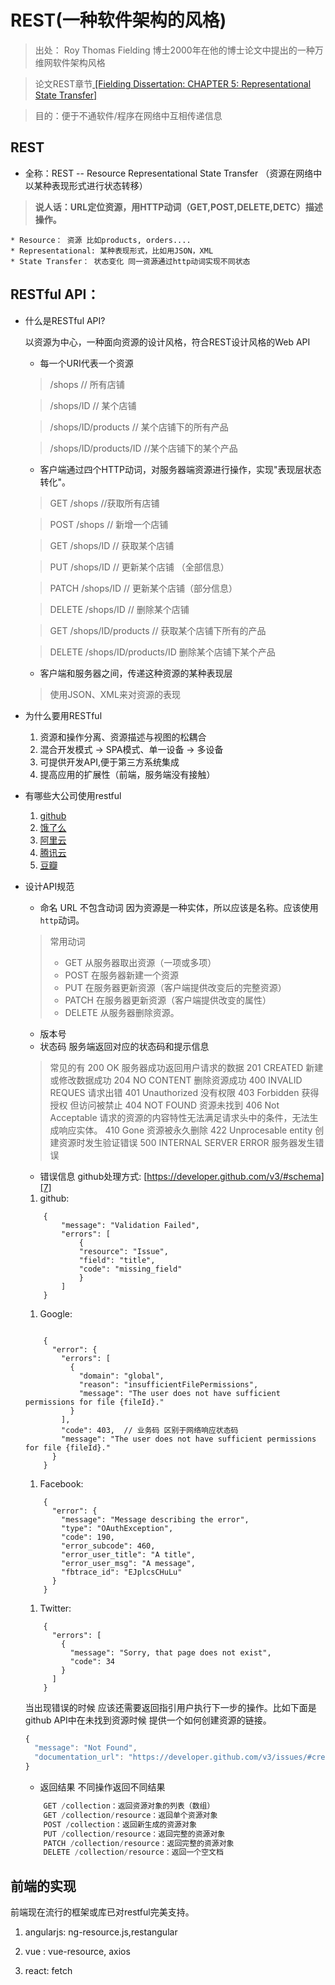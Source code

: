 # REST(一种软件架构的风格)

> 出处： Roy Thomas Fielding 博士2000年在他的博士论文中提出的一种万维网软件架构风格

> 论文REST章节[ \[Fielding Dissertation: CHAPTER 5: Representational State Transfer\]][1]

> 目的：便于不通软件/程序在网络中互相传递信息

## REST
* 全称：REST -- Resource Representational State Transfer （资源在网络中以某种表现形式进行状态转移）
>  **说人话：URL定位资源，用HTTP动词（GET,POST,DELETE,DETC）描述操作。**

    * Resource： 资源 比如products, orders....
    * Representational: 某种表现形式，比如用JSON，XML
    * State Transfer： 状态变化 同一资源通过http动词实现不同状态

## RESTful API：

* 什么是RESTful API?

    以资源为中心，一种面向资源的设计风格，符合REST设计风格的Web API
    
    * 每一个URI代表一个资源
    
    > /shops              // 所有店铺
     
    > /shops/ID           // 某个店铺 

    > /shops/ID/products  // 某个店铺下的所有产品
    
    > /shops/ID/products/ID //某个店铺下的某个产品
        
    * 客户端通过四个HTTP动词，对服务器端资源进行操作，实现"表现层状态转化"。
    
    > GET /shops        //获取所有店铺
    
    > POST /shops       // 新增一个店铺
    
    > GET /shops/ID     // 获取某个店铺
    
    > PUT /shops/ID     // 更新某个店铺 （全部信息）
    
    > PATCH /shops/ID   // 更新某个店铺（部分信息）
    
    > DELETE /shops/ID  // 删除某个店铺
    
    > GET /shops/ID/products // 获取某个店铺下所有的产品
    
    > DELETE /shops/ID/products/ID 删除某个店铺下某个产品
    
    * 客户端和服务器之间，传递这种资源的某种表现层  
    
    > 使用JSON、XML来对资源的表现

* 为什么要用RESTful
    1. 资源和操作分离、资源描述与视图的松耦合
    2. 混合开发模式 -> SPA模式、单一设备 -> 多设备
    3. 可提供开发API,便于第三方系统集成
    4. 提高应用的扩展性（前端，服务端没有接触）

*   有哪些大公司使用restful
    1. [github][2]
    2. [饿了么][3]
    2. [阿里云][4]
    3. [腾讯云][5]
    4. [豆瓣][6]
    
* 设计API规范
   +  命名
   URL 不包含动词 因为资源是一种实体，所以应该是名称。应该使用`http`动词。
    
    > 常用动词
    >  * GET            从服务器取出资源（一项或多项）
    >  * POST           在服务器新建一个资源
    >  * PUT            在服务器更新资源（客户端提供改变后的完整资源）
    >  * PATCH          在服务器更新资源（客户端提供改变的属性）
    >  * DELETE         从服务器删除资源。

   +  版本号
   +  状态码
   服务端返回对应的状态码和提示信息 
    
    > 常见的有
    > 200 OK                    服务器成功返回用户请求的数据
    > 201 CREATED               新建或修改数据成功
    > 204 NO CONTENT            删除资源成功
    > 400 INVALID REQUES        请求出错
    > 401 Unauthorized          没有权限
    > 403 Forbidden             获得授权 但访问被禁止
    > 404 NOT FOUND             资源未找到
    > 406 Not Acceptable        请求的资源的内容特性无法满足请求头中的条件，无法生成响应实体。
    > 410 Gone                  资源被永久删除
    > 422 Unprocesable entity   创建资源时发生验证错误
    > 500 INTERNAL SERVER ERROR 服务器发生错误

    + 错误信息
    github处理方式: [https://developer.github.com/v3/#schema][7]
    
    
    1. github:
    ```JS
        {
            "message": "Validation Failed",
            "errors": [
                {
                "resource": "Issue",
                "field": "title",
                "code": "missing_field"
                }
            ]
        }
    ```
    
    1. Google:
    ```JS

        {
          "error": {
            "errors": [
              {
                "domain": "global",
                "reason": "insufficientFilePermissions",
                "message": "The user does not have sufficient permissions for file {fileId}."
              }
            ],
            "code": 403,  // 业务码 区别于网络响应状态码
            "message": "The user does not have sufficient permissions for file {fileId}."
          }
        }
    ```
    
    1. Facebook:
    ```JS
        {
          "error": {
            "message": "Message describing the error", 
            "type": "OAuthException",
            "code": 190,
            "error_subcode": 460,
            "error_user_title": "A title",
            "error_user_msg": "A message",
            "fbtrace_id": "EJplcsCHuLu"
          }
        }
    ```
    
    1. Twitter:
    ```JS
        {
          "errors": [
            {
              "message": "Sorry, that page does not exist",
              "code": 34
            }
          ]
        }
    ```
    当出现错误的时候 应该还需要返回指引用户执行下一步的操作。比如下面是github API中在未找到资源时候 提供一个如何创建资源的链接。
    
    ```js
    {
      "message": "Not Found",
      "documentation_url": "https://developer.github.com/v3/issues/#create-an-issue"
    }
    ```
    
    
    + 返回结果
    不同操作返回不同结果
    
    ```js
        GET /collection：返回资源对象的列表（数组）
        GET /collection/resource：返回单个资源对象
        POST /collection：返回新生成的资源对象
        PUT /collection/resource：返回完整的资源对象
        PATCH /collection/resource：返回完整的资源对象
        DELETE /collection/resource：返回一个空文档
    ```

## 前端的实现

前端现在流行的框架或库已对restful完美支持。

1. angularjs: ng-resource.js,restangular

2. vue : vue-resource, axios

3. react: fetch


  [1]: http://www.ics.uci.edu/~fielding/pubs/dissertation/rest_arch_style.htm
  [2]: https://developer.github.com/v3/issues/
  [3]: https://www.ele.me
  [4]: https://help.aliyun.com/document_detail/27490.html
  [5]: https://www.qcloud.com/document/product/275/3808
  [6]: https://developers.douban.com/wiki/?title=movie_v2
  [7]: https://developer.github.com/v3/#schema
